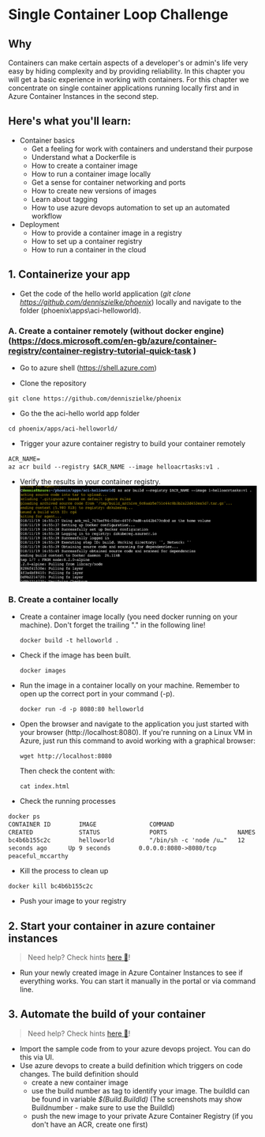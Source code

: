 # Single Container Loop Challenge
## Why
Containers can make certain aspects of a developer's or admin's life very easy by hiding complexity and by providing reliability.
In this chapter you will get a basic experience in working with containers. For this chapter we concentrate on single container applications running locally first and in Azure Container Instances in the second step.

## Here's what you'll learn: ##
- Container basics
    - Get a feeling for work with containers and understand their purpose
    - Understand what a Dockerfile is
    - How to create a container image
    - How to run a container image locally
    - Get a sense for container networking and ports
    - How to create new versions of images
    - Learn about tagging
    - How to use azure devops automation to set up an automated workflow
- Deployment
    - How to provide a container image in a registry 
    - How to set up a container registry
    - How to run a container in the cloud


## 1. Containerize your app 
- Get the code of the hello world application (*git clone https://github.com/denniszielke/phoenix*) locally and navigate to the folder (phoenix\apps\aci-helloworld).

### A. Create a container remotely (without docker engine) (https://docs.microsoft.com/en-gb/azure/container-registry/container-registry-tutorial-quick-task )
- Go to azure shell (https://shell.azure.com)

- Clone the repository 
```
git clone https://github.com/denniszielke/phoenix
```
- Go the the aci-hello world app folder
```
cd phoenix/apps/aci-helloworld/
```
- Trigger your azure container registry to build your container remotely
```
ACR_NAME=
az acr build --registry $ACR_NAME --image helloacrtasks:v1 .
```
- Verify the results in your container registry.
![](/img/acr-remote-build.png)

### B. Create a container locally
- Create a container image locally (you need docker running on your machine). Don't forget the trailing "." in the following line!
    ```
    docker build -t helloworld .
    ```
- Check if the image has been built.
    ```
    docker images
    ```
- Run the image in a container locally on your machine. Remember to open up the correct port in your command (-p).
    ```
    docker run -d -p 8080:80 helloworld
    ```
- Open the browser and navigate to the application you just started with your browser (http://localhost:8080). If you're running on a Linux VM in Azure, just run this command to avoid working with a graphical browser:
    ```
    wget http://localhost:8080
    ```
    Then check the content with:
    ```
    cat index.html
    ```
- Check the running processes
```
docker ps
CONTAINER ID        IMAGE               COMMAND                  CREATED             STATUS              PORTS                    NAMES
bc4b6b155c2c        helloworld          "/bin/sh -c 'node /u…"   12 seconds ago      Up 9 seconds        0.0.0.0:8080->8080/tcp   peaceful_mccarthy
```
- Kill the process to clean up
```
docker kill bc4b6b155c2c
```
- Push your image to your registry

## 2. Start your container in azure container instances
> Need help? Check hints [here :blue_book:](hints/deploy_to_aci.md)!
- Run your newly created image in Azure Container Instances to see if everything works. You can start it manually in the portal or via command line.

## 3. Automate the build of your container
> Need help? Check hints [here :blue_book:](hints/automate_container_build.md)!
- Import the sample code from to your azure devops project. You can do this via UI. 
- Use azure devops to create a build definition which triggers on code changes. The build definition should 
    - create a new container image     
    - use the build number as tag to identify your image. The buildId can be found in variable *$(Build.BuildId)*  (The screenshots may show Buildnumber - make sure to use the BuildId)
    - push the new image to your private Azure Container Registry (if you don't have an ACR, create one first)
